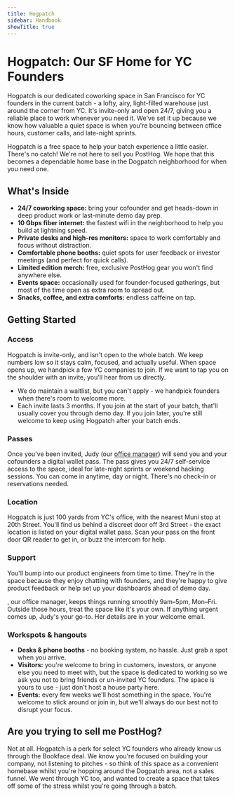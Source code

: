 ```yaml
---
title: Hogpatch
sidebar: Handbook
showTitle: true
---
```


# Hogpatch: Our SF Home for YC Founders

Hogpatch is our dedicated coworking space in San Francisco for YC founders in the current batch - a lofty, airy, light-filled warehouse just around the corner from YC. It's invite-only and open 24/7, giving you a reliable place to work whenever you need it. We've set it up because we know how valuable a quiet space is when you're bouncing between office hours, customer calls, and late-night sprints.

Hogpatch is a free space to help your batch experience a little easier. There's no catch! We're not here to sell you PostHog. We hope that this becomes a dependable home base in the Dogpatch neighborhood for when you need one.

## What's Inside

* **24/7 coworking space:** bring your cofounder and get heads-down in deep product work or last-minute demo day prep.
* **10 Gbps fiber internet:** the fastest wifi in the neighborhood to help you build at lightning speed.
* **Private desks and high-res monitors:** space to work comfortably and focus without distraction.
* **Comfortable phone booths:** quiet spots for user feedback or investor meetings (and perfect for quick calls).
* **Limited edition merch:** free, exclusive PostHog gear you won't find anywhere else.
* **Events space:** occasionally used for founder-focused gatherings, but most of the time open as extra room to spread out.
* **Snacks, coffee, and extra comforts:** endless caffeine on tap.

## Getting Started

### Access

Hogpatch is invite-only, and isn't open to the whole batch. We keep numbers low so it stays calm, focused, and actually useful. When space opens up, we handpick a few YC companies to join. If we want to tap you on the shoulder with an invite, you'll hear from us directly.

* We do maintain a waitlist, but you can't apply - we handpick founders when there's room to welcome more.
* Each invite lasts 3 months. If you join at the start of your batch, that'll usually cover you through demo day. If you join later, you're still welcome to keep using Hogpatch after your batch ends.

### Passes

Once you've been invited, Judy (our [office manager](https://posthog.com/community/profiles/36433)) will send you and your cofounders a digital wallet pass. The pass gives you 24/7 self-service access to the space, ideal for late-night sprints or weekend hacking sessions. You can come in anytime, day or night. There's no check-in or reservations needed.

### Location

Hogpatch is just 100 yards from YC's office, with the nearest Muni stop at 20th Street. You'll find us behind a discreet door off 3rd Street - the exact location is listed on your digital wallet pass. Scan your pass on the front door QR reader to get in, or buzz the intercom for help.

### Support

You'll bump into our product engineers from time to time. They're in the space because they enjoy chatting with founders, and they're happy to give product feedback or help set up your dashboards ahead of demo day.

<TeamMember name="Judy Opperwall" photo />, our office manager, keeps things running smoothly 9am–5pm, Mon–Fri. Outside those hours, treat the space like it's your own. If anything urgent comes up, Judy's your go-to. Her details are in your welcome email.

### Workspots & hangouts

* **Desks & phone booths** - no booking system, no hassle. Just grab a spot when you arrive.
* **Visitors:** you're welcome to bring in customers, investors, or anyone else you need to meet with, but the space is dedicated to working so we ask you not to bring friends or un-invited YC founders. The space is yours to use - just don't host a house party here.
* **Events:** every few weeks we'll host something in the space. You're welcome to stick around or join in, but we'll always do our best not to disrupt your focus.

## Are you trying to sell me PostHog?

Not at all. Hogpatch is a perk for select YC founders who already know us through the Bookface deal. We know you're focused on building your company, not listening to pitches - so think of this space as a convenient homebase whilst you're hopping around the Dogpatch area, not a sales funnel. We went through YC too, and wanted to create a space that takes off some of the stress whilst you're going through a batch.
